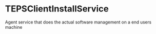 # TEPSClientInstallService
Agent service that does the actual software management on a end users machine
